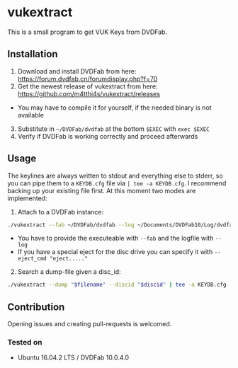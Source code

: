 # vukextract
This is a small program to get VUK Keys from DVDFab.

## Installation
1. Download and install DVDFab from here: https://forum.dvdfab.cn/forumdisplay.php?f=70
2. Get the newest release of vukextract from here: https://github.com/m4tthi4s/vukextract/releases
  * You may have to compile it for yourself, if the needed binary is not available
3. Substitute in `~/DVDFab/dvdfab` at the bottom `$EXEC` with `exec $EXEC`
4. Verify if DVDFab is working correctly and proceed afterwards

## Usage
The keylines are always written to stdout and everything else to stderr, so you can pipe them to a `KEYDB.cfg` file via `| tee -a KEYDB.cfg`. I recommend backing up your existing file first.
At this moment two modes are implemented:
1. Attach to a DVDFab instance:
```bash
./vukextract --fab ~/DVDFab/dvdfab --log ~/Documents/DVDFab10/Log/dvdfab_internal.log | tee -a KEYDB.cfg
```
  * You have to provide the executeable with `--fab` and the logfile with `--log`
  * If you have a special eject for the disc drive you can specify it with `--eject_cmd "eject....."`
  
2. Search a dump-file given a disc_id:
```bash
./vukextract --dump "$filename" --discid "$discid" | tee -a KEYDB.cfg
```

## Contribution
Opening issues and creating pull-requests is welcomed.

### Tested on
*  Ubuntu 16.04.2 LTS / DVDFab 10.0.4.0
